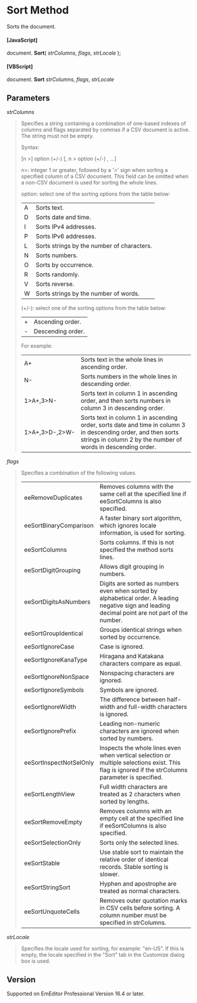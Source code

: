 # Sort Method

Sorts the document.

#### \[JavaScript\]

document. **Sort**( _strColumns, flags_, _strLocale_ );

#### \[VBScript\]

document. **Sort** _strColumns, flags_, _strLocale_

## Parameters

_strColumns_

> Specifies a string containing a combination of one-based indexes of columns and flags separated by commas if a CSV document is active. The string must not be empty.
>
> Syntax:
>
> \[n >\] option (+/-) \[, n > option (+/-) , ...\]
>
> n>: integer 1 or greater, followed by a '>' sign when sorting a specified column of a CSV document. This field can be omitted when a non-CSV document is used for sorting the whole lines.
>
> option: select one of the sorting options from the table below:
>
> |     |     |
> | --- | --- |
> | A | Sorts text. |
> | D | Sorts date and time. |
> | I | Sorts IPv4 addresses. |
> | P | Sorts IPv6 addresses. |
> | L | Sorts strings by the number of characters. |
> | N | Sorts numbers. |
> | O | Sorts by occurrence. |
> | R | Sorts randomly. |
> | V | Sorts reverse. |
> | W | Sorts strings by the number of words. |
>
> (+/-): select one of the sorting options from the table below:
>
> |     |     |
> | --- | --- |
> | + | Ascending order. |
> | - | Descending order. |
>
> For example:
>
> |     |     |
> | --- | --- |
> | A+ | Sorts text in the whole lines in ascending order. |
> | N- | Sorts numbers in the whole lines in descending order. |
> | 1>A+,3>N- | Sorts text in column 1 in ascending order, and then sorts numbers in column 3 in descending order. |
> | 1>A+,3>D-,2>W- | Sorts text in column 1 in ascending order, sorts date and time in column 3 in descending order, and then sorts strings in column 2 by the number of words in descending order. |

_flags_

> Specifies a combination of the following values.
>
> |     |     |
> | --- | --- |
> | eeRemoveDuplicates | Removes columns with the same cell at the specified line if eeSortColumns is also specified. |
> | eeSortBinaryComparison | A faster binary sort algorithm, which ignores locale information, is used for sorting. |
> | eeSortColumns | Sorts columns. If this is not specified the method sorts lines. |
> | eeSortDigitGrouping | Allows digit grouping in numbers. |
> | eeSortDigitsAsNumbers | Digits are sorted as numbers even when sorted by alphabetical order. A leading negative sign and leading decimal point are not part of the number. |
> | eeSortGroupIdentical | Groups identical strings when sorted by occurrence. |
> | eeSortIgnoreCase | Case is ignored. |
> | eeSortIgnoreKanaType | Hiragana and Katakana characters compare as equal. |
> | eeSortIgnoreNonSpace | Nonspacing characters are ignored. |
> | eeSortIgnoreSymbols | Symbols are ignored. |
> | eeSortIgnoreWidth | The difference between half-width and full-width characters is ignored. |
> | eeSortIgnorePrefix | Leading non-numeric characters are ignored when sorted by numbers. |
> | eeSortInspectNotSelOnly | Inspects the whole lines even when vertical selection or multiple selections exist. This flag is ignored if the strColumns parameter is specified. |
> | eeSortLengthView | Full width characters are treated as 2 characters when sorted by lengths. |
> | eeSortRemoveEmpty | Removes columns with an empty cell at the specified line if eeSortColumns is also specified. |
> | eeSortSelectionOnly | Sorts only the selected lines. |
> | eeSortStable | Use stable sort to maintain the relative order of identical records. Stable sorting is slower. |
> | eeSortStringSort | Hyphen and apostrophe are treated as normal characters. |
> | eeSortUnquoteCells | Removes outer quotation marks in CSV cells before sorting. A column number must be specified in strColumns. |

_strLocale_

> Specifies the locale used for sorting, for example: "en-US". If this is empty, the locale specified in the "Sort" tab in the Customize dialog box is used.

## Version

Supported on EmEditor Professional Version 16.4 or later.